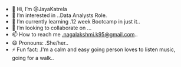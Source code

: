 - 👋 Hi, I’m @JayaKatrela
- 👀 I’m interested in ..Data Analysts Role.
- 🌱 I’m currently learning .12 week Bootcamp in just it..
- 💞️ I’m looking to collaborate on ...
- 📫 How to reach me .nagalakshmi.k95@gmail.com..
- 😄 Pronouns: .She/her..
- ⚡ Fun fact: .I'm a calm and easy going person loves to listen music, going for a walk..

<!---
JayaKatrela/JayaKatrela is a ✨ special ✨ repository because its `README.md` (this file) appears on your GitHub profile.
You can click the Preview link to take a look at your changes.
--->
